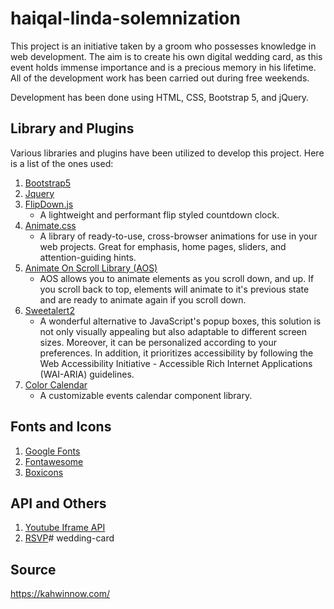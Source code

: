 # haiqal-linda-solemnization
This project is an initiative taken by a groom who possesses knowledge in web development. The aim is to create his own digital wedding card, as this event holds immense importance and is a precious memory in his lifetime. All of the development work has been carried out during free weekends.

Development has been done using HTML, CSS, Bootstrap 5, and jQuery.


## Library and Plugins 
Various libraries and plugins have been utilized to develop this project. Here is a list of the ones used:
 1. [Bootstrap5](https://getbootstrap.com/docs/5.0/getting-started/introduction/)
2. [Jquery](https://jquery.com/)
3. [FlipDown.js](https://github.com/PButcher/flipdown)
    - A lightweight and performant flip styled countdown clock.
4. [Animate.css](https://animate.style/)
   - A library of ready-to-use, cross-browser animations for use in your web projects. Great for emphasis, home pages, sliders, and attention-guiding hints.
5. [Animate On Scroll Library (AOS)](https://michalsnik.github.io/aos/) 
   - AOS allows you to animate elements as you scroll down, and up. If you scroll back to top, elements will animate to it's previous state and are ready to animate again if you scroll down.
6. [Sweetalert2](https://sweetalert2.github.io/) 
   - A wonderful alternative to JavaScript's popup boxes, this solution is not only visually appealing but also adaptable to different screen sizes. Moreover, it can be personalized according to your preferences. In addition, it prioritizes accessibility by following the Web Accessibility Initiative - Accessible Rich Internet Applications (WAI-ARIA) guidelines.
7. [Color Calendar](https://github.com/PawanKolhe/color-calendar)
    - A customizable events calendar component library.
   
## Fonts and Icons
1. [Google Fonts](https://fonts.google.com/)
2. [Fontawesome](https://fontawesome.com/)
3. [Boxicons](https://boxicons.com/)

## API and Others
1. [Youtube Iframe API](https://developers.google.com/youtube/iframe_api_reference)
2. [RSVP](https://www.jotform.com/)#   w e d d i n g - c a r d 
 
 

## Source

https://kahwinnow.com/